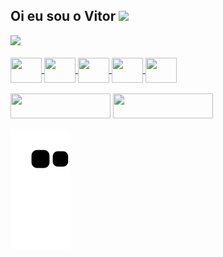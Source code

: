 
## Oi eu sou o Vitor <img src="https://media.giphy.com/media/hvRJCLFzcasrR4ia7z/giphy.gif" width="25px">
 <div>
  <a href="https://github.com/AmVittor">
  <img height="180em" src="https://github-readme-stats.vercel.app/api?username=AmVittor&show_icons=true&theme=tokyonight&include_all_commits=true&count_private=true"/>
  
    
</div>
<div style="display: inline_block"><br>
  <img align="center" height="40" width="50"  src="https://cdn.jsdelivr.net/gh/devicons/devicon/icons/html5/html5-original.svg">
  <img align="center" height="40" width="50"  src="https://cdn.jsdelivr.net/gh/devicons/devicon/icons/photoshop/photoshop-plain.svg">
  <img align="center" height="40" width="50" src="https://cdn.jsdelivr.net/gh/devicons/devicon/icons/illustrator/illustrator-plain.svg">
  <img align="center" height="40" width="50" src="https://cdn.jsdelivr.net/gh/devicons/devicon/icons/figma/figma-original.svg">
  <img align="center"  height="40" width="50" src="https://cdn.jsdelivr.net/gh/devicons/devicon/icons/javascript/javascript-original.svg"> <br> <br>
  
</div>
 
  <div>
   <a  href="www.linkedin.com/in/vitor-de-andrade-moreira-0a68441a7/" target="_blank"><img src="https://img.shields.io/badge/-LinkedIn-%230077B5?style=for-the-badge&logo=linkedin&logoColor=white" target="_blank" width="160" height="40"></a> 
<a href="https://www.behance.net/vitoram" target="_blank"><img src="https://aleen42.github.io/badges/src/behance.svg" width="160" height="40"></a> 


 ![Snake animation](https://github.com/AmVittor/AmVittor/blob/output/github-contribution-grid-snake.svg)

  </div>







